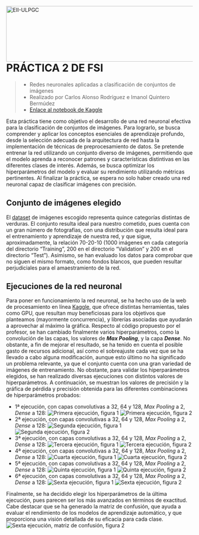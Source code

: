 <a href="https://www.eii.ulpgc.es" target="_blank"><img src="https://www.eii.ulpgc.es/sites/default/files/eii-acron-mod.png" alt="EII-ULPGC" align="right" width="516" height="150" /></a>
# PRÁCTICA 2 DE FSI
> - Redes neuronales aplicadas a clasificación de conjuntos de imágenes
> - Realizado por Carlos Alonso Rodríguez e Imanol Quintero Bermúdez
> - [Enlace al notebook de Kaggle](https://www.kaggle.com/code/imanolqb/vegetables-recognition-final-ulpgc)

Esta práctica tiene como objetivo el desarrollo de una red neuronal efectiva para la clasificación de conjuntos de imágenes. Para lograrlo, se busca comprender y aplicar los conceptos esenciales de aprendizaje profundo, desde la selección adecuada de la arquitectura de red hasta la implementación de técnicas de preprocesamiento de datos. Se pretende entrenar la red utilizando un conjunto diverso de imágenes, permitiendo que el modelo aprenda a reconocer patrones y características distintivas en las diferentes clases de interés. Además, se busca optimizar los hiperparámetros del modelo y evaluar su rendimiento utilizando métricas pertinentes. Al finalizar la práctica, se espera no solo haber creado una red neuronal capaz de clasificar imágenes con precisión.

## Conjunto de imágenes elegido
El [dataset](https://www.kaggle.com/datasets/misrakahmed/vegetable-image-dataset) de imágenes escogido representa quince categorías distintas de verduras. El conjunto resulta ideal para nuestro cometido, pues cuenta con un gran número de fotografías, con una distribución que resulta ideal para el entrenamiento y aprendizaje de nuestra red, y que sigue, aproximadamente, la relación 70-20-10 (1000 imágenes en cada categoría del directorio “Training”, 200 en el directorio “Validation” y 200 en el directorio “Test”). Asimismo, se han evaluado los datos para comprobar que no siguen el mismo formato, como fondos blancos, que pueden resultar perjudiciales para el amaestramiento de la red.

## Ejecuciones de la red neuronal
Para poner en funcionamiento la red neuronal, se ha hecho uso de la web de procesamiento en línea [Kaggle](https://www.kaggle.com/), que ofrece distintas herramientas, tales como GPU, que resultan muy beneficiosas para los objetivos que planteamos (mayormente concurrencia), y librerías asociadas que ayudarán a aprovechar al máximo la gráfica.
Respecto al código propuesto por el profesor, se han cambiado finalmente varios hiperparámetros, como la convolución de las capas, los valores de ***Max Pooling***, y la capa ***Dense***. No obstante, a fin de mejorar el resultado, se ha tenido en cuenta el posible gasto de recursos adicional, así como el sobreajuste cada vez que se ha llevado a cabo alguna modificación, aunque esto último no ha significado un problema relevante, ya que el conjunto cuenta con una gran variedad de imágenes de entrenamiento.
No obstante, para validar los hiperparámetros elegidos, se han realizado diversas ejecuciones con distintos valores de hiperparámetros.
A continuación, se muestran los valores de precisión y la gráfica de pérdida y precisión obtenida para las diferentes combinaciones de hiperparámetros probados:

- 1ª ejecución, con capas convolutivas a 32, 64 y 128, *Max Pooling* a 2, *Dense* a 128:
  ![Primera ejecución, figura 1](./images/1a.png)
  ![Primera ejecución, figura 2](./images/1b.png)
- 2ª ejecución, con capas convolutivas a 32, 64 y 128, *Max Pooling* a 2, *Dense* a 128:
  ![Segunda ejecución, figura 1](./images/2a.png)
  ![Segunda ejecución, figura 2](./images/2b.png)
- 3ª ejecución, con capas convolutivas a 32, 64 y 128, *Max Pooling* a 2, *Dense* a 128:
  ![Tercera ejecución, figura 1](./images/3a.png)
  ![Tercera ejecución, figura 2](./images/3b.png)
- 4ª ejecución, con capas convolutivas a 32, 64 y 128, *Max Pooling* a 2, *Dense* a 128:
  ![Cuarta ejecución, figura 1](./images/4a.png)
  ![Cuarta ejecución, figura 2](./images/4b.png)
- 5ª ejecución, con capas convolutivas a 32, 64 y 128, *Max Pooling* a 2, *Dense* a 128:
  ![Quinta ejecución, figura 1](./images/5a.png)
  ![Quinta ejecución, figura 2](./images/5b.png)
- 6ª ejecución, con capas convolutivas a 32, 64 y 128, *Max Pooling* a 2, *Dense* a 128:
  ![Sexta ejecución, figura 1](./images/6a.png)
  ![Sexta ejecución, figura 2](./images/6b.png)

Finalmente, se ha decidido elegir los hiperparámetros de la última ejecución, pues parecen ser los más avanzados en términos de exactitud.
Cabe destacar que se ha generado la matriz de confusión, que ayuda a evaluar el rendimiento de los modelos de aprendizaje automático, y que proporciona una visión detallada de su eficacia para cada clase.
![Sexta ejecución, matriz de confusión, figura 2](./images/6c.png)
